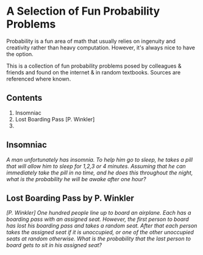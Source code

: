 # A Selection of Fun Probability Problems 

Probability is a fun area of math that usually relies on ingenuity and creativity rather than heavy computation. However, it's always nice to have the option. 

This is a collection of fun probability problems posed by colleagues & friends and found on the internet & in random textbooks. Sources are referenced where known.

## Contents
1. Insomniac
1. Lost Boarding Pass [P. Winkler]
1. 


## Insomniac

*A man unfortunately has insomnia. To help him go to sleep, he takes a pill that will allow him to sleep for 1,2,3 or 4 minutes. Assuming that he can immediately take the pill in no time, and he does this throughout the night, what is the probability he will be awake after one hour?*




## Lost Boarding Pass by P. Winkler

*[P. Winkler] One hundred people line up to board an airplane. Each has a boarding pass with an assigned seat. However, the first person to board has lost his boarding pass and takes a random seat. After that each person takes the assigned seat if it is unoccupied, or one of the other unoccupied seats at random otherwise. What is the probability that the last person to board gets to sit in his assigned seat?*

